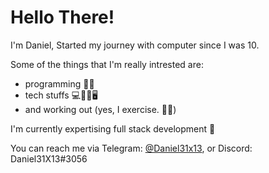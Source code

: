 # Hello There!
I'm Daniel, Started my journey with computer since I was 10.

Some of the things that I'm really intrested are:
- programming 👨‍💻 
- tech stuffs 💻📡📱🖥 
- and working out (yes, I exercise. 🦾😎)

I'm currently expertising full stack development 🚀

You can reach me via Telegram: [@Daniel31x13](https://t.me/Daniel31X13), or Discord: Daniel31X13#3056
